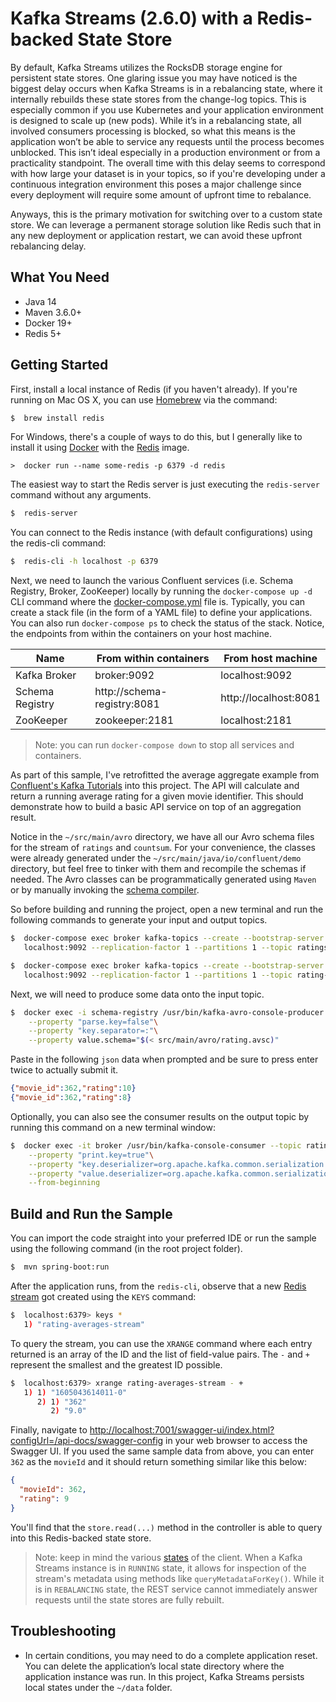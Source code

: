 # Kafka Streams (2.6.0) with a Redis-backed State Store
By default, Kafka Streams utilizes the RocksDB storage engine for persistent state stores. One glaring issue you may have noticed is the biggest delay occurs when Kafka Streams is in a rebalancing state, where it internally rebuilds these state stores from the change-log topics. This is especially common if you use Kubernetes and your application environment is designed to scale up (new pods). While it’s in a rebalancing state, all involved consumers processing is blocked, so what this means is the application won’t be able to service any requests until the process becomes unblocked. This isn’t ideal especially in a production environment or from a practicality standpoint. The overall time with this delay seems to correspond with how large your dataset is in your topics, so if you're developing under a continuous integration environment this poses a major challenge since every deployment will require some amount of upfront time to rebalance.

Anyways, this is the primary motivation for switching over to a custom state store. We can leverage a permanent storage solution like Redis such that in any new deployment or application restart, we can avoid these upfront rebalancing delay.

## What You Need

* Java 14
* Maven 3.6.0+
* Docker 19+
* Redis 5+

## Getting Started
First, install a local instance of Redis (if you haven't already). If you're running on Mac OS X, you can use [Homebrew](https://brew.sh) via the command:

```zsh
$  brew install redis
```

For Windows, there's a couple of ways to do this, but I generally like to install it using [Docker](https://docs.docker.com/docker-for-windows/install) with the [Redis](https://hub.docker.com/_/redis) image.

```pwsh
>  docker run --name some-redis -p 6379 -d redis
```

The easiest way to start the Redis server is just executing the `redis-server` command without any arguments.

```zsh
$  redis-server
```

You can connect to the Redis instance (with default configurations) using the redis-cli command:

```zsh
$  redis-cli -h localhost -p 6379
```

Next, we need to launch the various Confluent services (i.e. Schema Registry, Broker, ZooKeeper) locally by running the `docker-compose up -d` CLI command where the [docker-compose.yml](https://github.com/bchen04/springboot-kafka-streams-rest-api/blob/master/docker-compose.yml) file is. Typically, you can create a stack file (in the form of a YAML file) to define your applications. You can also run `docker-compose ps` to check the status of the stack. Notice, the endpoints from within the containers on your host machine.

| Name | From within containers | From host machine |
| ------------- | ------------- | ------------- |
| Kafka Broker | broker:9092 | localhost:9092 |
| Schema Registry  | http://schema-registry:8081 | http://localhost:8081 |
| ZooKeeper | zookeeper:2181 | localhost:2181 |

> Note: you can run `docker-compose down` to stop all services and containers.

As part of this sample, I've retrofitted the average aggregate example from [Confluent's Kafka Tutorials](https://kafka-tutorials.confluent.io/aggregating-average/kstreams.html) into this project. The API will calculate and return a running average rating for a given movie identifier. This should demonstrate how to build a basic API service on top of an aggregation result.

Notice in the `~/src/main/avro` directory, we have all our Avro schema files for the stream of `ratings` and `countsum`. For your convenience, the classes were already generated under the `~/src/main/java/io/confluent/demo` directory, but feel free to tinker with them and recompile the schemas if needed. The Avro classes can be programmatically generated using `Maven` or by manually invoking the [schema compiler](https://avro.apache.org/docs/1.10.0/gettingstartedjava.html#Compiling+the+schema). 

So before building and running the project, open a new terminal and run the following commands to generate your input and output topics.

```zsh
$  docker-compose exec broker kafka-topics --create --bootstrap-server \
   localhost:9092 --replication-factor 1 --partitions 1 --topic ratings

$  docker-compose exec broker kafka-topics --create --bootstrap-server \
   localhost:9092 --replication-factor 1 --partitions 1 --topic rating-averages
```

Next, we will need to produce some data onto the input topic.

```zsh
$  docker exec -i schema-registry /usr/bin/kafka-avro-console-producer --topic ratings --broker-list broker:9092\
    --property "parse.key=false"\
    --property "key.separator=:"\
    --property value.schema="$(< src/main/avro/rating.avsc)"
 ```
 
Paste in the following `json` data when prompted and be sure to press enter twice to actually submit it.

```json
{"movie_id":362,"rating":10}
{"movie_id":362,"rating":8}
 ```

Optionally, you can also see the consumer results on the output topic by running this command on a new terminal window:

```zsh
$  docker exec -it broker /usr/bin/kafka-console-consumer --topic rating-averages --bootstrap-server broker:9092 \
    --property "print.key=true"\
    --property "key.deserializer=org.apache.kafka.common.serialization.LongDeserializer" \
    --property "value.deserializer=org.apache.kafka.common.serialization.DoubleDeserializer" \
    --from-beginning
```

## Build and Run the Sample

You can import the code straight into your preferred IDE or run the sample using the following command (in the root project folder).

```zsh
$  mvn spring-boot:run
```

After the application runs, from the `redis-cli`, observe that a new [Redis stream](https://redis.io/topics/streams-intro) got created using the `KEYS` command:

```zsh
$  localhost:6379> keys *
   1) "rating-averages-stream"
```

To query the stream, you can use the `XRANGE` command where each entry returned is an array of the ID and the list of field-value pairs. The `-` and `+` represent the smallest and the greatest ID possible.

```zsh
$  localhost:6379> xrange rating-averages-stream - +
   1) 1) "1605043614011-0"
      2) 1) "362"
         2) "9.0"
```

Finally, navigate to [http://localhost:7001/swagger-ui/index.html?configUrl=/api-docs/swagger-config](http://localhost:7001/swagger-ui/index.html?configUrl=/api-docs/swagger-config) in your web browser to access the Swagger UI. If you used the same sample data from above, you can enter `362` as the `movieId` and it should return something similar like this below:

```json
{
  "movieId": 362,
  "rating": 9
}
```

You'll find that the `store.read(...)` method in the controller is able to query into this Redis-backed state store.

> Note: keep in mind the various [states](https://kafka.apache.org/25/javadoc/org/apache/kafka/streams/KafkaStreams.State.html) of the client. When a Kafka Streams instance is in `RUNNING` state, it allows for inspection of the stream's metadata using methods like `queryMetadataForKey()`. While it is in `REBALANCING` state, the REST service cannot immediately answer requests until the state stores are fully rebuilt.

## Troubleshooting

* In certain conditions, you may need to do a complete application reset. You can delete the application’s local state directory where the application instance was run. In this project, Kafka Streams persists local states under the `~/data` folder.
